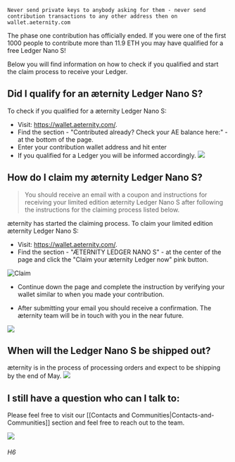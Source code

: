     Never send private keys to anybody asking for them - never send
    contribution transactions to any other address then on
    wallet.aeternity.com


The phase one contribution has officially ended. If you were one of the
first 1000 people to contribute more than 11.9 ETH you may have
qualified for a free Ledger Nano S!

Below you will find information on how to check if you qualified and
start the claim process to receive your Ledger.

## Did I qualify for an æternity Ledger Nano S?

To check if you qualified for a æternity Ledger Nano S:
* Visit: https://wallet.aeternity.com/.
* Find the section - "Contributed already? Check your AE balance here:"
  \- at the bottom of the page.
* Enter your contribution wallet address and hit enter
* If you qualified for a Ledger you will be informed accordingly.
[![](https://cdn-images-1.medium.com/max/800/1*Fh8Te8hkihkvLufP05tKPQ.png)](#)
## How do I claim my æternity Ledger Nano S?

> You should receive an email with a coupon and instructions for
> receiving your limited edition æternity Ledger Nano S after following
> the instructions for the claiming process listed below.

æternity has started the claiming process. To claim your limited edition
æternity Ledger Nano S:
* Visit: https://wallet.aeternity.com/.
* Find the section - "ÆTERNITY LEDGER NANO S" - at the center of the
  page and click the "Claim your æternity Ledger now" pink button.

![Claim](http://i.imgur.com/WhfLzF2.jpg)


* Continue down the page and complete the instruction by verifying your
  wallet similar to when you made your contribution.

* After submitting your email you should receive a confirmation. The
  æternity team will be in touch with you in the near future.

[![](https://cdn-images-1.medium.com/max/800/1*Fh8Te8hkihkvLufP05tKPQ.png)](#)
## When will the Ledger Nano S be shipped out?

æternity is in the process of processing orders and expect to be
shipping by the end of May.
[![](https://cdn-images-1.medium.com/max/800/1*Fh8Te8hkihkvLufP05tKPQ.png)](#)
## I still have a question who can I talk to:

Please feel free to visit our
[[Contacts and Communities|Contacts-and-Communities]] section and feel
free to reach out to the team.

[![](https://cdn-images-1.medium.com/max/800/1*Fh8Te8hkihkvLufP05tKPQ.png)](#)

###### H6